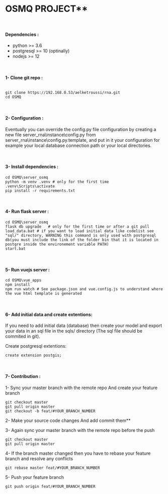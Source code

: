 # OSMQ PROJECT**

&nbsp;

#### **Dependencies :**

- python >= 3.6
- postgresql >= 10 (optinally)
- nodejs >= 12

&nbsp;

#### **1- Clone git repo :**

```

git clone https://192.168.0.53/aelketroussi/rna.git
cd OSMQ
```

&nbsp;

#### **2- Configuration :**

Eventually you can override the config.py file configuration by creating a new file server_rna\instance\config.py from server_rna\instance\config.py.template, and put in it your configuration for example your local database connection path or your local directories.

&nbsp;

#### **3- Install dependencies :**

```
cd OSMQ\server_osmq
python -m venv .venv # only for the first time
.venv\Scripts\activate
pip install -r requirements.txt
```

&nbsp;

#### **4- Run flask server :**

```
cd OSMQ\server_osmq
flask db upgrade   # only for the first time or after a git pull
load_data.bat # if you want to load initial data like codelist see "sql/" directory, WARNING this command is only used with postgresql db(you must include the link of the folder bin that it is located in postgre inside the environement variable PATH)
start.bat
```

&nbsp;

#### **5- Run vuejs server :**

```
cd OSMQ\vue_apps
npm install
npm run watch # See package.json and vue.config.js to understand where the vue html template is generated
```

&nbsp;

#### **6- Add initial data and create extentions:**

If you need to add initial data (database) then create your model and export your data in an sql file in the sqls/ directory (The sql file should be commited in git).
  
Create postgresql extentions:
```
create extension postgis;
```
&nbsp;

#### **7- Contribution :**

1- Sync your master branch with the remote repo And create your feature branch

```
git checkout master
git pull origin master
git checkout -b feat/#YOUR_BRANCH_NUMBER
```

2- Make your source code changes And add commit them\*\*

3- Again sync your master branch with the remote repo before the push

```
git checkout master
git pull origin master
```

4- If the branch master changed then you have to rebase your feature branch and resolve any conflicts

```
git rebase master feat/#YOUR_BRANCH_NUMBER
```

5- Push your feature branch

```
git push origin feat/#YOUR_BRANCH_NUMBER
```

